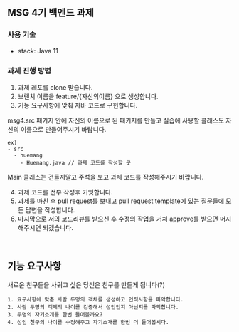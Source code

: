 ## MSG 4기 백엔드 과제

### 사용 기술

- stack: Java 11

### 과제 진행 방법

1. 과제 레포를 clone 받습니다.
2. 브랜치 이름을 feature/{자신의이름} 으로 생성합니다.
3. 기능 요구사항에 맞춰 자바 코드로 구현합니다.  

msg4.src 패키지 안에 자신의 이름으로 된 패키지를 만들고 실습에 사용할 클래스도 자신의 이름으로 만들어주시기 바랍니다.  
  
```
ex)
- src
  - huemang
    - Huemang.java // 과제 코드를 작성할 곳
```

Main 클래스는 건들지말고 주석을 보고 과제 코드를 작성해주시기 바랍니다.

4. 과제 코드를 전부 작성후 커밋합니다. 
5. 과제를 마친 후 pull request를 보내고 pull request template에 있는 질문들에 모든 답변을 작성합니다.
6. 마지막으로 저의 코드리뷰를 받으신 후 수정의 작업을 거쳐 approve를 받으면 머지해주시면 되겠습니다.
<br>

## 기능 요구사항

새로운 친구들을 사귀고 싶은 당신은 친구를 만들게 됩니다(?)  

```
1. 요구사항에 맞춘 사람 두명의 객체를 생성하고 인적사항을 파악합니다.
2. 사람 두명의 객체의 나이를 검증해서 성인인지 아닌지를 파악합니다.
3. 두명의 자기소개를 한번 들어볼까요?
4. 성인 친구의 나이를 수정해주고 자기소개를 한번 더 들어봅시다.
```
